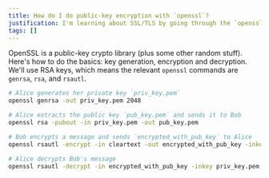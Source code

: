 ```yaml
---
title: How do I do public-key encryption with `openssl`?
justification: I'm learning about SSL/TLS by going through the `openssl` commands.
tags: []
---
```


OpenSSL is a public-key crypto library (plus some other random stuff). Here's how to do the basics: key generation, encryption and decryption. We'll use RSA keys, which means the relevant `openssl` commands are `genrsa`, `rsa`, and `rsautl`.

```bash
# Alice generates her private key `priv_key.pem`
openssl genrsa -out priv_key.pem 2048  

# Alice extracts the public key `pub_key.pem` and sends it to Bob
openssl rsa -pubout -in priv_key.pem -out pub_key.pem

# Bob encrypts a message and sends `encrypted_with_pub_key` to Alice
openssl rsautl -encrypt -in cleartext -out encrypted_with_pub_key -inkey pub_key.pem -pubin

# Alice decrypts Bob's message
openssl rsautl -decrypt -in encrypted_with_pub_key -inkey priv_key.pem
```
